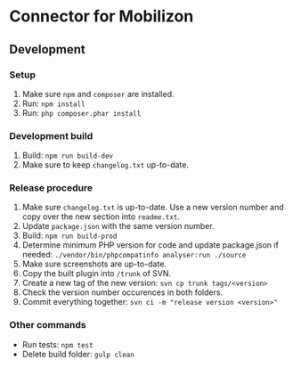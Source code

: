 # Connector for Mobilizon

## Development

### Setup
1. Make sure `npm` and `composer` are installed.
2. Run: `npm install`
3. Run: `php composer.phar install`

### Development build
1. Build: `npm run build-dev`
2. Make sure to keep `changelog.txt` up-to-date.

### Release procedure
1. Make sure `changelog.txt` is up-to-date. Use a new version number and copy over the new section into `readme.txt`.
2. Update `package.json` with the same version number.
3. Build: `npm run build-prod`
4. Determine minimum PHP version for code and update package.json if needed: `./vendor/bin/phpcompatinfo analyser:run ./source`
5. Make sure screenshots are up-to-date.
6. Copy the built plugin into `/trunk` of SVN.
7. Create a new tag of the new version: `svn cp trunk tags/<version>`
8. Check the version number occurences in both folders.
9. Commit everything together: `svn ci -m "release version <version>"`

### Other commands
- Run tests: `npm test`
- Delete build folder: `gulp clean`
